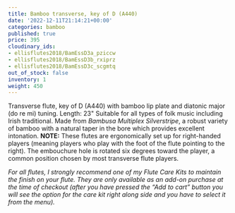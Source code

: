 ```yaml
---
title: Bamboo transverse, key of D (A440)
date: '2022-12-11T21:14:21+00:00'
categories: bamboo
published: true
price: 395
cloudinary_ids:
- ellisflutes2018/BamEssD3a_pziccw
- ellisflutes2018/BamEssD3b_rxiprz
- ellisflutes2018/BamEssD3c_scgmtq
out_of_stock: false
inventory: 1
weight: 450
---
```


Transverse flute, key of D  (A440) with bamboo lip plate and diatonic major (do re mi) tuning.  Length:  23"   Suitable for all types of folk music including Irish traditional.  Made from *Bambusa Multiplex Silverstripe*, a robust variety of bamboo with a natural taper in the bore which provides excellent intonation.  **NOTE:** These flutes are ergonomically set up for right-handed players (meaning players who play with the foot of the flute pointing to the right).  The embouchure hole is rotated six degrees toward the player, a common position chosen by most transverse flute players.  

*For all flutes, I strongly recommend one of my Flute Care Kits to maintain the finish on your flute. They are only available as an add-on purchase at the time of checkout (after you have pressed the “Add to cart” button you will see the option for the care kit right along side and you have to select it from the menu).*